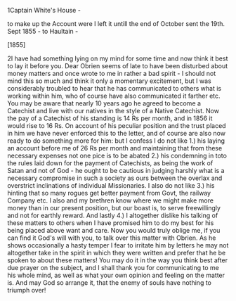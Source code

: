 1Captain White's House -

to make up the Account were I left it untill the end of October sent the 19th. Sept 1855 -
to Haultain -

 [1855]

2I have had something lying on my mind for some time and now think it best to lay it before you. Dear Obrien seems of late to have been disturbed about money matters and once wrote to me in rather a bad spirit - I should not mind this so much and think it only a momentary excitement, but I was considerably troubled to hear that he has communicated to others what is working within him, who of course have also communicated it farther etc. You may be aware that nearly 10 years ago he agreed to become a Catechist and live with our natives in the style of a Native Catechist. Now the pay of a Catechist of his standing is 14 Rs per month, and in 1856 it would rise to 16 Rs. On account of his peculiar position and the trust placed in him we have never enforced this to the letter, and of course are also now ready to do something more for him: but I confess I do not like 1.) his laying an account before me of 26 Rs per month and maintaining that from these necessary expenses not one pice is to be abated 2.) his condemning in toto the rules laid down for the payment of Catechists, as being the work of Satan and not of God - he ought to be cautious in judging harshly what is a necessary compromise in such a society as ours between the overlax and overstrict inclinations of individual Missionaries. I also do not like 3.) his hinting that so many rogues get better payment from Govt, the railway Company etc. I also and my brethren know where we might make more money than in our present position, but our boast is, to serve freewillingly and not for earthly reward. And lastly 4.) I altogether dislike his talking of these matters to others when I have promised him to do my best for his being placed above want and care. Now you would truly oblige me, if you can find it God's will with you, to talk over this matter with Obrien. As he shows occasionally a hasty temper I fear to irritate him by letters he may not altogether take in the spirit in which they were written and prefer that he be spoken to about these matters! You may do it in the way you think best after due prayer on the subject, and I shall thank you for communicating to me his whole mind, as well as what your own opinion and feeling on the matter is. And may God so arrange it, that the enemy of souls have nothing to triumph over!

